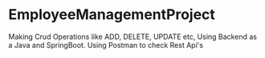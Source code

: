 # EmployeeManagementProject
Making Crud Operations like ADD, DELETE, UPDATE etc, Using Backend as a Java and SpringBoot. Using Postman to check Rest Api's
